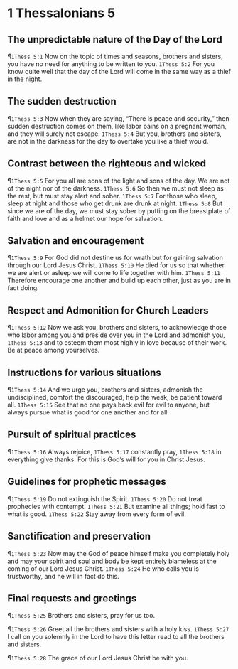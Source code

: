 # 1 Thessalonians 5

## The unpredictable nature of the Day of the Lord
¶`1Thess 5:1` Now on the topic of times and seasons, brothers and sisters, you have no need for anything to be written to you.
`1Thess 5:2` For you know quite well that the day of the Lord will come in the same way as a thief in the night.

## The sudden destruction
¶`1Thess 5:3` Now when they are saying, “There is peace and security,” then sudden destruction comes on them, like labor pains on a pregnant woman, and they will surely not escape.
`1Thess 5:4` But you, brothers and sisters, are not in the darkness for the day to overtake you like a thief would.

## Contrast between the righteous and wicked
¶`1Thess 5:5` For you all are sons of the light and sons of the day. We are not of the night nor of the darkness.
`1Thess 5:6` So then we must not sleep as the rest, but must stay alert and sober.
`1Thess 5:7` For those who sleep, sleep at night and those who get drunk are drunk at night.
`1Thess 5:8` But since we are of the day, we must stay sober by putting on the breastplate of faith and love and as a helmet our hope for salvation.

## Salvation and encouragement
¶`1Thess 5:9` For God did not destine us for wrath but for gaining salvation through our Lord Jesus Christ.
`1Thess 5:10` He died for us so that whether we are alert or asleep we will come to life together with him.
`1Thess 5:11` Therefore encourage one another and build up each other, just as you are in fact doing.

## Respect and Admonition for Church Leaders
¶`1Thess 5:12` Now we ask you, brothers and sisters, to acknowledge those who labor among you and preside over you in the Lord and admonish you,
`1Thess 5:13` and to esteem them most highly in love because of their work. Be at peace among yourselves.

## Instructions for various situations
¶`1Thess 5:14` And we urge you, brothers and sisters, admonish the undisciplined, comfort the discouraged, help the weak, be patient toward all.
`1Thess 5:15` See that no one pays back evil for evil to anyone, but always pursue what is good for one another and for all.

## Pursuit of spiritual practices
¶`1Thess 5:16` Always rejoice,
`1Thess 5:17` constantly pray,
`1Thess 5:18` in everything give thanks. For this is God’s will for you in Christ Jesus.

## Guidelines for prophetic messages
¶`1Thess 5:19` Do not extinguish the Spirit.
`1Thess 5:20` Do not treat prophecies with contempt.
`1Thess 5:21` But examine all things; hold fast to what is good.
`1Thess 5:22` Stay away from every form of evil.

## Sanctification and preservation
¶`1Thess 5:23` Now may the God of peace himself make you completely holy and may your spirit and soul and body be kept entirely blameless at the coming of our Lord Jesus Christ.
`1Thess 5:24` He who calls you is trustworthy, and he will in fact do this.

## Final requests and greetings
¶`1Thess 5:25` Brothers and sisters, pray for us too.

¶`1Thess 5:26` Greet all the brothers and sisters with a holy kiss.
`1Thess 5:27` I call on you solemnly in the Lord to have this letter read to all the brothers and sisters.

¶`1Thess 5:28` The grace of our Lord Jesus Christ be with you.
